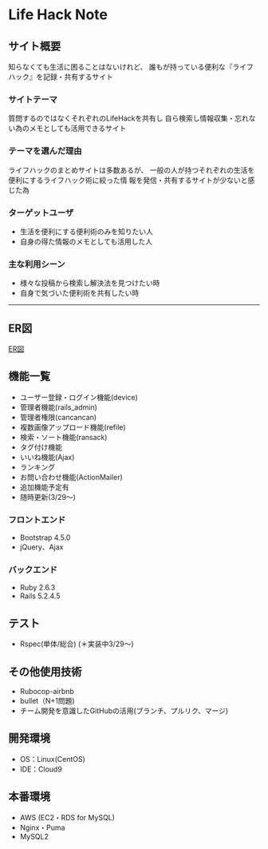 # Life Hack Note

## サイト概要
知らなくても生活に困ることはないけれど、
誰もが持っている便利な『ライフハック』を記録・共有するサイト

### サイトテーマ
質問するのではなくそれぞれのLifeHackを共有し
自ら検索し情報収集・忘れない為のメモとしても活用できるサイト
 
### テーマを選んだ理由
 ライフハックのまとめサイトは多数あるが、 
 一般の人が持つそれぞれの生活を便利にするライフハック術に絞った情
 報を発信・共有するサイトが少ないと感じた為
 
 ### ターゲットユーザ
* 生活を便利にする便利術のみを知りたい人
*  自身の得た情報のメモとしても活用した人

### 主な利用シーン
* 様々な投稿から検索し解決法を見つけたい時
* 自身で気づいた便利術を共有したい時

***

## ER図
[ER図](https://app.diagrams.net/#G1TiFFb4I5y8jTzFg-88dzxIWKjW9hn5bZ)

## 機能一覧
* ユーザー登録・ログイン機能(device)
* 管理者機能(rails_admin)
* 管理者権限(cancancan)
* 複数画像アップロード機能(refile)
* 検索・ソート機能(ransack)
* タグ付け機能
* いいね機能(Ajax)
* ランキング
* お問い合わせ機能(ActionMailer)  
* 追加機能予定有
 * 随時更新(3/29〜)

### フロントエンド
* Bootstrap 4.5.0
* jQuery、Ajax

### バックエンド
* Ruby 2.6.3
* Rails 5.2.4.5

## テスト
* Rspec(単体/総合) (＊実装中3/29〜)

## その他使用技術
* Rubocop-airbnb
* bullet（N+1問題)
* チーム開発を意識したGitHubの活用(ブランチ、プルリク、マージ)

## 開発環境
* OS：Linux(CentOS)
* IDE：Cloud9

## 本番環境
* AWS (EC2・RDS for MySQL)
* Nginx・Puma
* MySQL2



